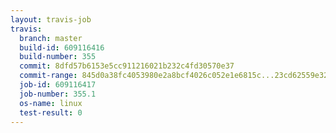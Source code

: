 ```yaml
---
layout: travis-job
travis:
  branch: master
  build-id: 609116416
  build-number: 355
  commit: 8dfd57b6153e5cc911216021b232c4fd30570e37
  commit-range: 845d0a38fc4053980e2a8bcf4026c052e1e6815c...23cd62559e32d3a830a1d9122222ee40c819d7db
  job-id: 609116417
  job-number: 355.1
  os-name: linux
  test-result: 0
---
```

